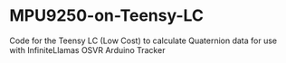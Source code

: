 # MPU9250-on-Teensy-LC
Code for the Teensy LC (Low Cost) to calculate Quaternion data for use with InfiniteLlamas OSVR Arduino Tracker
